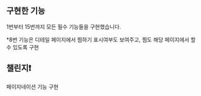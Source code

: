 ## 구현한 기능
1번부터 15번까지 모든 필수 기능들을 구현했습니다.

*8번 기능은 디테일 페이지에서 찜하기 표시여부도 보여주고, 찜도 해당 페이지에서 할 수 있도록 구현



## 챌린지❗
페이지네이션 기능 구현